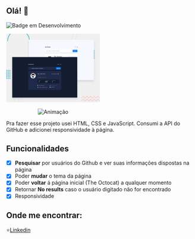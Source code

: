 ## Olá! 👋
<div align="left">

![Badge em Desenvolvimento ](http://img.shields.io/static/v1?label=STATUS&message=EM%20DESENVOLVIMENTO&color=GREEN&style=for-the-badge )

</div>
<div align="center" style="width: 50%">

![Design preview for the GitHub user search app coding challenge](./preview.jpg)

</div>
<div align="center" style="width: 50%">

![Animação](https://github.com/labrysxx/GitHub-user-search-app/assets/101073597/e73f7483-cf40-4989-9fe8-0ae633c69a4c)

</div>

Pra fazer esse projeto usei HTML, CSS e JavaScript. Consumi a API do GitHub e adicionei responsividade à página.


## Funcionalidades
- [x] **Pesquisar** por usuários do Github e ver suas informações dispostas na página
- [x] Poder **mudar** o tema da página
- [x] Poder **voltar** á página inicial (The Octocat) a qualquer momento
- [x] Retornar **No results** caso o usuário digitado não for encontrado
- [x] Responsividade

## Onde me encontrar:
⭐[Linkedin](https://www.linkedin.com/in/carolinegfaria/)


